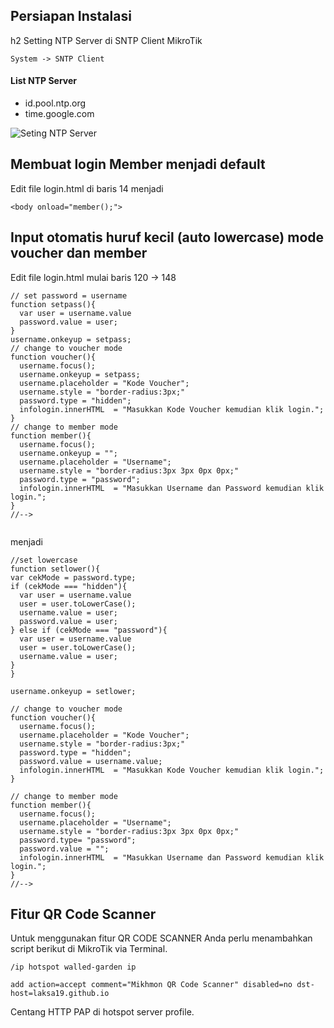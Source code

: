 ## Persiapan Instalasi

h2 Setting NTP Server di SNTP Client MikroTik
```
System -> SNTP Client
```

<h4> List NTP Server </h4>
<ul>
  <li>id.pool.ntp.org</li>
  <li>time.google.com</li>
 </ul>

![Seting NTP Server](https://laksa19.github.io/img/sntp-client.jpg)

## Membuat login Member menjadi default
Edit file login.html di baris 14 menjadi 
```
<body onload="member();">
```

## Input otomatis huruf kecil (auto lowercase) mode voucher dan member
Edit file login.html mulai baris 120 -> 148
```
// set password = username
function setpass(){
  var user = username.value		
  password.value = user;
}
username.onkeyup = setpass; 
// change to voucher mode
function voucher(){
  username.focus();
  username.onkeyup = setpass;
  username.placeholder = "Kode Voucher";
  username.style = "border-radius:3px;"
  password.type = "hidden";
  infologin.innerHTML  = "Masukkan Kode Voucher kemudian klik login.";
}
// change to member mode
function member(){
  username.focus();
  username.onkeyup = "";
  username.placeholder = "Username";
  username.style = "border-radius:3px 3px 0px 0px;"
  password.type = "password";	
  infologin.innerHTML  = "Masukkan Username dan Password kemudian klik login.";
}
//-->


```
menjadi
```
//set lowercase
function setlower(){
var cekMode = password.type;
if (cekMode === "hidden"){
  var user = username.value 
  user = user.toLowerCase();
  username.value = user;  
  password.value = user;
} else if (cekMode === "password"){
  var user = username.value 
  user = user.toLowerCase();
  username.value = user;
} 
}

username.onkeyup = setlower;

// change to voucher mode
function voucher(){
  username.focus();
  username.placeholder = "Kode Voucher";
  username.style = "border-radius:3px;"
  password.type = "hidden";
  password.value = username.value;
  infologin.innerHTML  = "Masukkan Kode Voucher kemudian klik login.";
}

// change to member mode
function member(){
  username.focus();
  username.placeholder = "Username";
  username.style = "border-radius:3px 3px 0px 0px;"
  password.type= "password";
  password.value = "";
  infologin.innerHTML  = "Masukkan Username dan Password kemudian klik login.";
}
//-->

```
## Fitur QR Code Scanner

Untuk menggunakan fitur QR CODE SCANNER Anda perlu menambahkan script berikut di MikroTik via Terminal.
```
/ip hotspot walled-garden ip

add action=accept comment="Mikhmon QR Code Scanner" disabled=no dst-host=laksa19.github.io

```
Centang HTTP PAP di hotspot server profile.
